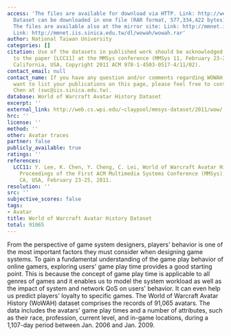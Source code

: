 ```yaml
---
access: 'The files are available for download via HTTP. Link: http://web.cs.wpi.edu/~claypool/mmsys-dataset/2011/wow/
  Dataset can be downloaded in one file (RAR format, 577,334,422 bytes): Link: http://web.cs.wpi.edu/~claypool/mmsys-dataset/2011/wow/wowah.rar
  The files are available also at the mirror site: Link: http://mmnet.iis.sinica.edu.tw/dl/wowah/
  Link: http://mmnet.iis.sinica.edu.tw/dl/wowah/wowah.rar'
author: National Taiwan University
categories: []
citation: Use of the datasets in published work should be acknowledged by a full citation
  to the paper [LCC11] at the MMSys conference (MMSys 11, February 23-25, San Jose,
  California, USA, Copyright 2011 ACM 978-1-4503-0517-4/11/02).
contact_email: null
contact_name: If you have any question and/or comments regarding WOWAH, or if you
  want to list your publications on this page, please feel free to contact Kuan-Ta
  Chen at (swc@iis.sinica.edu.tw).
database: World of Warcraft Avatar History Dataset
excerpt: ''
external_link: http://web.cs.wpi.edu/~claypool/mmsys-dataset/2011/wow/
hrc: ''
license: ''
method: ''
other: Avatar traces
partner: false
publicly_available: true
ratings: ''
references:
  LCC11: Y. Lee, K. Chen, Y. Cheng, C. Lei, World of Warcraft Avatar History Dataset,
    Proceedings of the First ACM Multimedia Systems Conference (MMSys), San Jose,
    CA, USA, February 23-25, 2011.
resolution: ''
src: ''
subjective_scores: false
tags:
- Avatar
title: World of Warcraft Avatar History Dataset
total: 91065
---
```


From the perspective of game system designers, players' behavior is one of the most important factors they must consider when designing game systems. To gain a fundamental understanding of the game play behavior of online gamers, exploring users' game play time provides a good starting point. This is because the concept of game play time is applicable to all genres of games and it enables us to model the system workload as well as the impact of system and network QoS on users' behavior. It can even help us predict players' loyalty to specific games. The World of Warcraft Avatar History (WoWAH) dataset comprises the records of 91,065 avatars. The data includes the avatars' game play times and a number of attributes, such as their race, profession, current level, and in-game locations, during a 1,107-day period between Jan. 2006 and Jan. 2009.